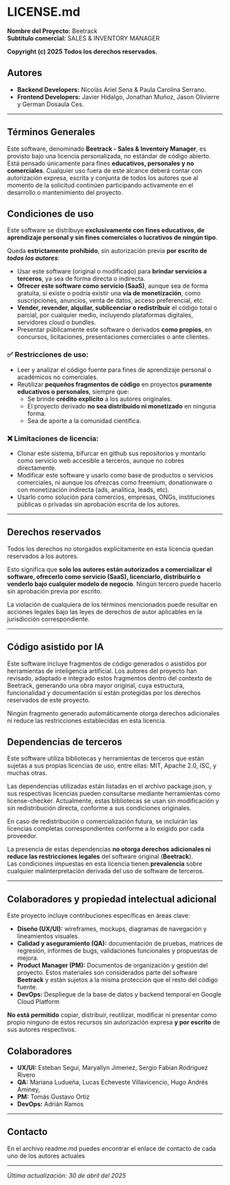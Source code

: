 # LICENSE.md

**Nombre del Proyecto:** Beetrack  
**Subtítulo comercial:** SALES & INVENTORY MANAGER

**Copyright (c) 2025 Todos los derechos reservados.**

## Autores

- **Backend Developers:** Nicolás Ariel Sena & Paula Carolina Serrano.
- **Frontend Developers:** Javier Hidalgo, Jonathan Muñoz, Jason Olivierre y German Dosaula Ces.

---

## Términos Generales

Este software, denominado **Beetrack - Sales & Inventory Manager**, es provisto bajo una licencia personalizada, no estándar de código abierto. Está pensado únicamente para fines **educativos, personales y no comerciales**. Cualquier uso fuera de este alcance deberá contar con autorización expresa, escrita y conjunta de todos los autores que al momento de la solicitud continúen participando activamente en el desarrollo o mantenimiento del proyecto.

## Condiciones de uso

Este software se distribuye **exclusivamente con fines educativos, de aprendizaje personal y sin fines comerciales o lucrativos de ningún tipo**.

Queda **estrictamente prohibido**, sin autorización previa **por escrito de *todos los autores***:

- Usar este software (original o modificado) para **brindar servicios a terceros**, ya sea de forma directa o indirecta.
- **Ofrecer este software como servicio (SaaS)**, aunque sea de forma gratuita, si existe o podría existir una **vía de monetización**, como suscripciones, anuncios, venta de datos, acceso preferencial, etc.
- **Vender, revender, alquilar, sublicenciar o redistribuir** el código total o parcial, por cualquier medio, incluyendo plataformas digitales, servidores cloud o bundles.
- Presentar públicamente este software o derivados **como propios**, en concursos, licitaciones, presentaciones comerciales o ante clientes.

### ✅ Restricciones de uso:
- Leer y analizar el código fuente para fines de aprendizaje personal o académicos no comerciales.
- Reutilizar **pequeños fragmentos de código** en proyectos **puramente educativos o personales**, siempre que:
  - Se brinde **crédito explícito** a los autores originales.
  - El proyecto derivado **no sea distribuido ni monetizado** en ninguna forma.
  - Sea de aporte a la comunidad científica.

### ❌ Limitaciones de licencia:
- Clonar este sistema, bifurcar en github sus repositorios y montarlo como servicio web accesible a terceros, aunque no cobres directamente.
- Modificar este software y usarlo como base de productos o servicios comerciales, ni aunque los ofrezcas como freemium, donationware o con monetización indirecta (ads, analítica, leads, etc).
- Usarlo como solución para comercios, empresas, ONGs, instituciones públicas o privadas sin aprobación escrita de los autores.

---

## Derechos reservados

Todos los derechos no otorgados explícitamente en esta licencia quedan reservados a los autores.

Esto significa que **solo los autores están autorizados a comercializar el software, ofrecerlo como servicio (SaaS), licenciarlo, distribuirlo o venderlo bajo cualquier modelo de negocio**. Ningún tercero puede hacerlo sin aprobación previa por escrito.

La violación de cualquiera de los términos mencionados puede resultar en acciones legales bajo las leyes de derechos de autor aplicables en la jurisdicción correspondiente.

---

## Código asistido por IA

Este software incluye fragmentos de código generados o asistidos por herramientas de inteligencia artificial. Los autores del proyecto han revisado, adaptado e integrado estos fragmentos dentro del contexto de Beetrack, generando una obra mayor original, cuya estructura, funcionalidad y documentación sí están protegidas por los derechos reservados de este proyecto.

Ningún fragmento generado automáticamente otorga derechos adicionales ni reduce las restricciones establecidas en esta licencia.

## Dependencias de terceros

Este software utiliza bibliotecas y herramientas de terceros que están sujetas a sus propias licencias de uso, entre ellas: MIT, Apache 2.0, ISC, y muchas otras.

Las dependencias utilizadas están listadas en el archivo package.json, y sus respectivas licencias pueden consultarse mediante herramientas como license-checker.
Actualmente, estas bibliotecas se usan sin modificación y sin redistribución directa, conforme a sus condiciones originales.

En caso de redistribución o comercialización futura, se incluirán las licencias completas correspondientes conforme a lo exigido por cada proveedor.

La presencia de estas dependencias **no otorga derechos adicionales ni reduce las restricciones legales** del software original (**Beetrack**).  
Las condiciones impuestas en esta licencia tienen **prevalencia** sobre cualquier malinterpretación derivada del uso de software de terceros.

---

## Colaboradores y propiedad intelectual adicional

Este proyecto incluye contribuciones específicas en áreas clave:

- **Diseño (UX/UI):** wireframes, mockups, diagramas de navegación y lineamientos visuales.
- **Calidad y aseguramiento (QA):** documentación de pruebas, matrices de regresión, informes de bugs, validaciones funcionales y propuestas de mejora.
- **Product Manager (PM):** Documentos de organización y gestión del proyecto.
Estos materiales son considerados parte del software **Beetrack** y están sujetos a la misma protección que el resto del código fuente.
- **DevOps:** Despliegue de la base de datos y backend temporal en Google Cloud Platform 

**No está permitido** copiar, distribuir, reutilizar, modificar ni presentar como propio ninguno de estos recursos sin autorización expresa **y por escrito** de sus autores respectivos.

## Colaboradores

- **UX/UI:** Esteban Segui, Maryallyn Jimenez, Sergio Fabian Rodriguez Rivero
- **QA:** Mariana Ludueña, Lucas Echeveste Villavicencio, Hugo Andrés Aminey, 
- **PM:** Tomás Gustavo Ortiz
- **DevOps:** Adrián Ramos
---

## Contacto

En el archivo readme.md puedes encontrar el enlace de contacto de cada uno de los autores actuales

---

_Última actualización: 30 de abril del 2025_


